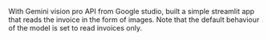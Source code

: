 With Gemini vision pro API from Google studio,  built a simple streamlit app that reads the invoice in the form of images. 
Note that the default behaviour of the model is set to read invoices only.

